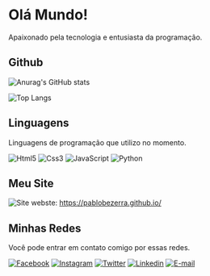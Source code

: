 
# Olá Mundo!

Apaixonado pela tecnologia e entusiasta da programação.


## Github

![Anurag's GitHub stats](https://github-readme-stats.vercel.app/api?username=pablobezerra&show_icons=true&theme=dracula)


![Top Langs](https://github-readme-stats.vercel.app/api/top-langs/?username=pablobezerra&layout=compact)
## Linguagens

Linguagens de programação que utilizo no momento.

<div style="display: inline_block">
    <img aling="center" alt="Html5" src="https://img.shields.io/badge/HTML5-E34F26?style=for-the-badge&logo=html5&logoColor=white"/>
    <img aling="center" alt="Css3" src="https://img.shields.io/badge/CSS3-1572B6?style=for-the-badge&logo=css3&logoColor=white"/>
    <img aling="center" alt="JavaScript" src="https://img.shields.io/badge/JavaScript-F7DF1E?style=for-the-badge&logo=javascript&logoColor=black"/>
    <img aling="center" alt="Python" src="https://img.shields.io/badge/Python-3776AB?style=for-the-badge&logo=python&logoColor=white"/>
</div>


## Meu Site

![Site](https://img.shields.io/website-up-down-green-red/http/monip.org.svg)
webste: https://pablobezerra.github.io/
## Minhas Redes

Você pode entrar em contato comigo por essas redes.

[![Facebook](https://img.shields.io/badge/Facebook-1877F2?style=for-the-badge&logo=facebook&logoColor=white)](https://www.facebook.com/pablo.dasilva.505)
[![Instagram](https://img.shields.io/badge/Instagram-E4405F?style=for-the-badge&logo=instagram&logoColor=white)](https://www.instagram.com/pablobezerras/)
[![Twitter](https://img.shields.io/badge/Twitter-1DA1F2?style=for-the-badge&logo=twitter&logoColor=white)](https://twitter.com/PabloBezerras)
[![Linkedin](https://img.shields.io/badge/LinkedIn-0077B5?style=for-the-badge&logo=linkedin&logoColor=white)](https://www.linkedin.com/in/pablo-bezerra-18710524a/)
[![E-mail](https://img.shields.io/badge/Gmail-D14836?style=for-the-badge&logo=gmail&logoColor=white)](mailto:pdsbezerra1316@gmail.com)




